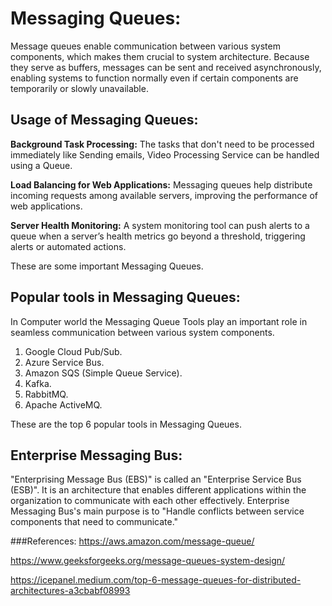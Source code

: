 # Messaging Queues:

Message queues enable communication between various system components, which makes them crucial to system architecture. Because they serve as buffers, messages can be sent and received asynchronously, enabling systems to function normally even if certain components are temporarily or slowly unavailable.
## Usage of Messaging Queues:

**Background Task Processing:** The tasks that don't need to be processed immediately like Sending emails, Video Processing Service can be handled using a Queue.

**Load Balancing for Web Applications:** Messaging queues help distribute incoming requests among available servers, improving the performance of web applications.

**Server Health Monitoring:** A system monitoring tool can push alerts to a queue when a server’s health metrics go beyond a threshold, triggering alerts or automated actions.

These are some important Messaging Queues.

## Popular tools in Messaging Queues:


In Computer world the Messaging Queue Tools play an important role in seamless communication between various system components.

1. Google Cloud Pub/Sub.
2. Azure Service Bus.
3. Amazon SQS (Simple Queue Service).
4. Kafka.
5. RabbitMQ.
6. Apache ActiveMQ.

These are the top 6 popular tools in Messaging Queues.

## Enterprise Messaging Bus:

"Enterprising Message Bus (EBS)" is called an "Enterprise Service Bus (ESB)". It is an architecture that enables different applications within the organization to communicate with each other effectively. Enterprise Messaging Bus's main purpose is to "Handle conflicts between service components that need to communicate."

###References:
https://aws.amazon.com/message-queue/

https://www.geeksforgeeks.org/message-queues-system-design/

https://icepanel.medium.com/top-6-message-queues-for-distributed-architectures-a3cbabf08993
